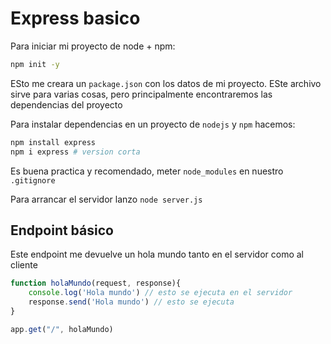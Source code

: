 # Express basico

Para iniciar mi proyecto de node + npm:

```bash
npm init -y
```

ESto me creara un `package.json` con los datos de mi proyecto. ESte archivo 
sirve para varias cosas, pero principalmente encontraremos las dependencias del proyecto

Para instalar dependencias en un proyecto de `nodejs` y `npm` hacemos:

```bash
npm install express
npm i express # version corta
```

Es buena practica y recomendado, meter `node_modules` en nuestro 
`.gitignore`

Para arrancar el servidor lanzo `node server.js`

## Endpoint básico

Este endpoint me devuelve un hola mundo tanto en el servidor como al cliente
```javascript
function holaMundo(request, response){
    console.log('Hola mundo') // esto se ejecuta en el servidor
    response.send('Hola mundo') // esto se ejecuta 
}

app.get("/", holaMundo)
```